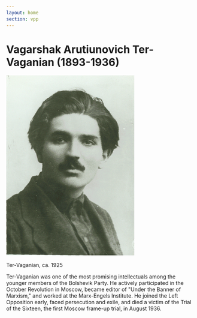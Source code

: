 ```yaml
---
layout: home
section: vpp
---
```

# Vagarshak Arutiunovich Ter-Vaganian (1893-1936)

![](Photos/Vaganian1925o.jpg)   

Ter-Vaganian, ca. 1925

Ter-Vaganian was one of the most promising intellectuals among the younger members of the Bolshevik Party. He actively
participated in the October Revolution in Moscow, became editor of &quot;Under the Banner of Marxism,&quot; and worked
at the Marx-Engels Institute. He joined the Left Opposition early, faced persecution and exile, and died a victim of
the Trial of the Sixteen, the first Moscow frame-up trial, in August 1936.


